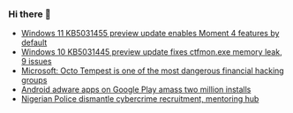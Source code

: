 ### Hi there 👋

<!--START_SECTION:feed-->
* [Windows 11 KB5031455 preview update enables Moment 4 features by default](https://www.bleepingcomputer.com/news/microsoft/windows-11-kb5031455-preview-update-enables-moment-4-features-by-default/)
* [Windows 10 KB5031445 preview update fixes ctfmon.exe memory leak, 9 issues](https://www.bleepingcomputer.com/news/microsoft/windows-10-kb5031445-preview-update-fixes-ctfmonexe-memory-leak-9-issues/)
* [Microsoft: Octo Tempest is one of the most dangerous financial hacking groups](https://www.bleepingcomputer.com/news/security/microsoft-octo-tempest-is-one-of-the-most-dangerous-financial-hacking-groups/)
* [Android adware apps on Google Play amass two million installs](https://www.bleepingcomputer.com/news/security/android-adware-apps-on-google-play-amass-two-million-installs/)
* [Nigerian Police dismantle cybercrime recruitment, mentoring hub](https://www.bleepingcomputer.com/news/security/nigerian-police-dismantle-cybercrime-recruitment-mentoring-hub/)
<!--END_SECTION:feed-->

<!--
**frankenk/frankenk** is a ✨ _special_ ✨ repository because its `README.md` (this file) appears on your GitHub profile.

Here are some ideas to get you started:

- 🔭 I’m currently working on ...
- 🌱 I’m currently learning ...
- 👯 I’m looking to collaborate on ...
- 🤔 I’m looking for help with ...
- 💬 Ask me about ...
- 📫 How to reach me: ...
- 😄 Pronouns: ...
- ⚡ Fun fact: ...
-->



